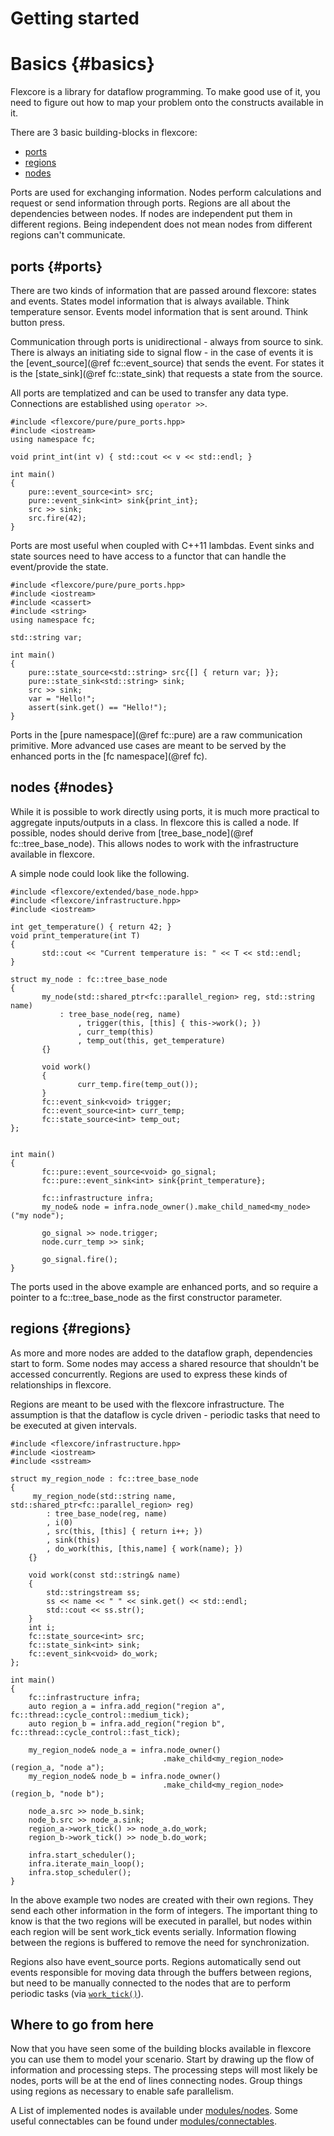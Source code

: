 Getting started
===============
# Basics {#basics}

Flexcore is a library for dataflow programming. To make good use of it, you need
to figure out how to map your problem onto the constructs available in it.

There are 3 basic building-blocks in flexcore:

  - [ports](#ports)
  - [regions](#regions)
  - [nodes](#nodes)

Ports are used for exchanging information. Nodes perform calculations and
request or send information through ports. Regions are all about the
dependencies between nodes. If nodes are independent put them in different
regions. Being independent does not mean nodes from different regions can't
communicate.

## ports {#ports}

There are two kinds of information that are passed around flexcore: states and events.
States model information that is always available. Think temperature sensor.
Events model information that is sent around. Think button press.

Communication through ports is unidirectional - always from source to sink.
There is always an initiating side to signal flow - in the case of events it is
the [event_source](@ref fc::event_source) that sends the event. For states it is
the [state_sink](@ref fc::state_sink) that requests a state from the source.

All ports are templatized and can be used to transfer any data type.
Connections are established using `operator >>`.

~~~{.cpp}
#include <flexcore/pure/pure_ports.hpp>
#include <iostream>
using namespace fc;

void print_int(int v) { std::cout << v << std::endl; }

int main()
{
	pure::event_source<int> src;
	pure::event_sink<int> sink{print_int};
	src >> sink;
	src.fire(42);
}
~~~

Ports are most useful when coupled with C++11 lambdas. Event sinks and state
sources need to have access to a functor that can handle the event/provide the
state.

~~~{.cpp}
#include <flexcore/pure/pure_ports.hpp>
#include <iostream>
#include <cassert>
#include <string>
using namespace fc;

std::string var;

int main()
{
	pure::state_source<std::string> src{[] { return var; }};
	pure::state_sink<std::string> sink;
	src >> sink;
	var = "Hello!";
	assert(sink.get() == "Hello!");
}
~~~

Ports in the [pure namespace](@ref fc::pure) are a raw communication primitive.
More advanced use cases are meant to be served by the enhanced ports in the
[fc namespace](@ref fc).

## nodes {#nodes}
While it is possible to work directly using ports, it is much more practical to
aggregate inputs/outputs in a class. In flexcore this is called a node. If
possible, nodes should derive from [tree_base_node](@ref fc::tree_base_node).
This allows nodes to work with the infrastructure available in flexcore.

A simple node could look like the following.

~~~{.cpp}
#include <flexcore/extended/base_node.hpp>
#include <flexcore/infrastructure.hpp>
#include <iostream>

int get_temperature() { return 42; }
void print_temperature(int T)
{
       std::cout << "Current temperature is: " << T << std::endl;
}

struct my_node : fc::tree_base_node
{
       my_node(std::shared_ptr<fc::parallel_region> reg, std::string name)
           : tree_base_node(reg, name)
               , trigger(this, [this] { this->work(); })
               , curr_temp(this)
               , temp_out(this, get_temperature)
       {}

       void work()
       {
               curr_temp.fire(temp_out());
       }
       fc::event_sink<void> trigger;
       fc::event_source<int> curr_temp;
       fc::state_source<int> temp_out;
};


int main()
{
       fc::pure::event_source<void> go_signal;
       fc::pure::event_sink<int> sink{print_temperature};

       fc::infrastructure infra;
       my_node& node = infra.node_owner().make_child_named<my_node>("my node");

       go_signal >> node.trigger;
       node.curr_temp >> sink;

       go_signal.fire();
}
~~~

The ports used in the above example are enhanced ports, and so require a
pointer to a fc::tree_base_node as the first constructor parameter.

## regions {#regions}

As more and more nodes are added to the dataflow graph, dependencies start to
form. Some nodes may access a shared resource that shouldn't be accessed
concurrently. Regions are used to express these kinds of relationships in
flexcore.

Regions are meant to be used with the flexcore infrastructure. The assumption
is that the dataflow is cycle driven - periodic tasks that need to be executed
at given intervals.

~~~{.cpp}
#include <flexcore/infrastructure.hpp>
#include <iostream>
#include <sstream>

struct my_region_node : fc::tree_base_node
{
	 my_region_node(std::string name, std::shared_ptr<fc::parallel_region> reg)
		: tree_base_node(reg, name)
		, i(0)
		, src(this, [this] { return i++; })
		, sink(this)
		, do_work(this, [this,name] { work(name); })
	{}

	void work(const std::string& name)
	{
		std::stringstream ss;
		ss << name << " " << sink.get() << std::endl;
		std::cout << ss.str();
	}
	int i;
	fc::state_source<int> src;
	fc::state_sink<int> sink;
	fc::event_sink<void> do_work;
};

int main()
{
	fc::infrastructure infra;
	auto region_a = infra.add_region("region a", fc::thread::cycle_control::medium_tick);
	auto region_b = infra.add_region("region b", fc::thread::cycle_control::fast_tick);

	my_region_node& node_a = infra.node_owner()
	                              .make_child<my_region_node>(region_a, "node a");
	my_region_node& node_b = infra.node_owner()
	                              .make_child<my_region_node>(region_b, "node b");

	node_a.src >> node_b.sink;
	node_b.src >> node_a.sink;
	region_a->work_tick() >> node_a.do_work;
	region_b->work_tick() >> node_b.do_work;

	infra.start_scheduler();
	infra.iterate_main_loop();
	infra.stop_scheduler();
}
~~~

In the above example two nodes are created with their own regions. They send
each other information in the form of integers. The important thing to know is
that the two regions will be executed in parallel, but nodes within each region
will be sent work_tick events serially. Information flowing between the regions
is buffered to remove the need for synchronization.

Regions also have event_source ports. Regions automatically send out events
responsible for moving data through the buffers between regions, but need to be
manually connected to the nodes that are to perform periodic tasks (via
[`work_tick()`](fc::parallel_region::work_tick)).

## Where to go from here

Now that you have seen some of the building blocks available in flexcore you
can use them to model your scenario. Start by drawing up the flow of
information and processing steps. The processing steps will most likely be
nodes, ports will be at the end of lines connecting nodes. Group things using
regions as necessary to enable safe parallelism.

A List of implemented nodes is available under <a href="group__nodes.html">modules/nodes</a>.
Some useful connectables can be found under <a href="group__connectables.html">modules/connectables</a>.
